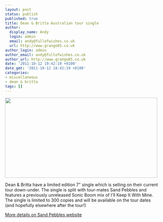 ```yaml
---
layout: post
status: publish
published: true
title: Dean & Britta Australian tour single
author:
  display_name: Andy
  login: admin
  email: andy@fullofwishes.co.uk
  url: http://www.grange85.co.uk
author_login: admin
author_email: andy@fullofwishes.co.uk
author_url: http://www.grange85.co.uk
date: '2011-10-12 19:42:19 +0100'
date_gmt: '2011-10-12 18:42:19 +0100'
categories:
- miscellaneous
- dean & britta
tags: []
---
```

<p><img src="http://www.fullofwishes.co.uk/wp/wp-content/uploads/2011/10/tumblr_lsvh25Oe8T1qk2ny4.jpg" alt="" title="tumblr_lsvh25Oe8T1qk2ny4" width="500" height="264" class="aligncenter size-full wp-image-2237" /></p>
<p>Dean & Britta have a limited edition 7" single which is selling on their current tour down-under. The single is split with tour-mates Sand Pebbles and features a previously unreleased Sonic Boom mix of I'll Keep It With Mine. The single is limited to 300 copies and will be available on the tour dates (and hopefully elsewhere after the tour!)</p>
<p><a href="http://www.sandpebbles.com.au/post/11291664926/dean-britta-sand-pebbles-split-7-2011">More details on Sand Pebbles website</a></p>
